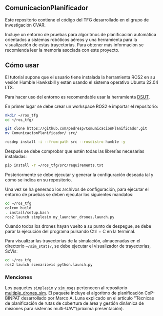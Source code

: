 ## ComunicacionPlanificador

Este repositorio contiene el código del TFG desarrollado en el grupo de 
investigación CVAR. 

Incluye un entorno de pruebas para algoritmos de planificación
automática orientados a sistemas robóticos aéreos y una herramienta para la 
visualización de estas trayectorias. Para obtener más información se recomienda leer
la memoria asociada con este proyecto.

## Cómo usar

El tutorial supone que el usuario tiene instalada la herramienta ROS2 en su vesión
Humble Hawksbill y están usando el sistema operativo Ubuntu 22.04 LTS.

Para hacer uso del entorno es recomendable usar la herramienta 
[DSUT](https://github.com/pedresp/DSUT).

En primer lugar se debe crear un workspace ROS2 e importar el repositorio:

```bash
mkdir ~/ros_tfg
cd ~/ros_tfg/

git clone https://github.com/pedresp/ComunicacionPlanificador.git
mv ComunicacionPlanificador/ src/

rosdep install -i --from-path src --rosdistro humble -y
```

Después se debe comprobar que estén todas las librerías necesarias instaladas:
```bash
pip install -r ~/ros_tfg/src/requirements.txt
```

Posteriormente se debe ejecutar y generar la configuración deseada tal y cómo se 
indica en su repositorio. 

Una vez se ha generado los archivos de configuración, para ejecutar el entorno de 
pruebas se deben ejecutar los siguientes mandatos:
```bash
cd ~/ros_tfg
colcon build
. install/setup.bash
ros2 launch simplesim my_launcher_drones.launch.py
```

Cuando todos los drones hayan vuelto a su punto de despegue, se debe parar la
ejecución del programa pulsando Ctrl + C en la terminal.

Para visualizar las trayectorias de la simulación, almacenadas en el directorio ```~/sim_stats/```, se debe ejecutar el visualizador de trayectorias, ScVis:

```bash
cd ~/ros_tfg
ros2 launch scenariovis python.launch.py 
```

### Menciones

Los paquetes ```simplesim``` y ```sim_msgs``` pertenecen al repositorio 
[multiple_drones_sim](https://github.com/anastmur/multiple_drones_sim). El paquete
incluye el algoritmo de planificación CoP-BINPAT desarrollado por Marco A. Luna 
explicado en el artículo "Técnicas de planificación de rutas de cobertura de área y
gestión dinámica de misiones para sistemas multi-UAV"(próxima presentación).